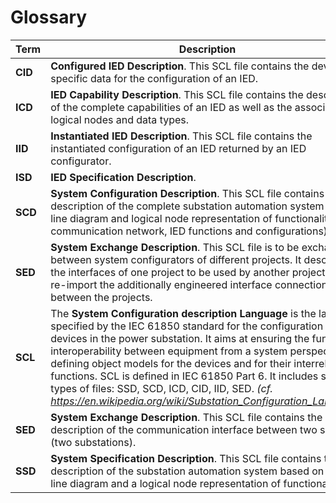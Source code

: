 # Glossary

| Term | Description |
| --- | --- |
| **CID** | **Configured IED Description**. This SCL file contains the device-specific data for the configuration of an IED. |
|**ICD** | **IED Capability Description**. This SCL file contains the description of the complete capabilities of an IED as well as the associated logical nodes and data types. |
|**IID** | **Instantiated IED Description**. This SCL file contains the instantiated configuration of an IED returned by an IED configurator. |
|**ISD** | **IED Specification Description**.  |
|**SCD**| **System Configuration Description**. This SCL file contains the description of the complete substation automation system (single line diagram and logical node representation of functionalities, communication network, IED functions and configurations). |
|**SED**| **System Exchange Description**. This SCL file is to be exchanged between system configurators of different projects. It describes the interfaces of one project to be used by another project, and at re-import the additionally engineered interface connections between the projects.|
|**SCL**| The **System Configuration description Language** is the language specified by the IEC 61850 standard for the configuration of devices in the power substation. It aims at ensuring the functional interoperability between equipment from a system perspective by defining object models for the devices and for their interrelated functions. SCL is defined in IEC 61850 Part 6. It includes several types of files: SSD, SCD, ICD, CID, IID, SED. *(cf. https://en.wikipedia.org/wiki/Substation_Configuration_Language)* |
|**SED**| **System Exchange Description**. This SCL file contains the description of the communication interface between two systems (two substations). |
|**SSD**| **System Specification Description**. This SCL file contains the description of the substation automation system based on a single line diagram and a logical node representation of functionalities. |

